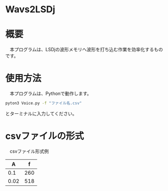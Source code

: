 # Wavs2LSDj

# 概要

　本プログラムは、LSDjの波形メモリへ波形を打ち込む作業を効率化するものです。

# 使用方法

　本プログラムは、Pythonで動作します。

```bash
pyton3 Voice.py -f "ファイル名.csv"
```

とターミナルに入力してください。

# csvファイルの形式

　csvファイル形式例

| A | f |
| --- | --- |
| 0.1 | 260 |
| 0.02 | 518 |
